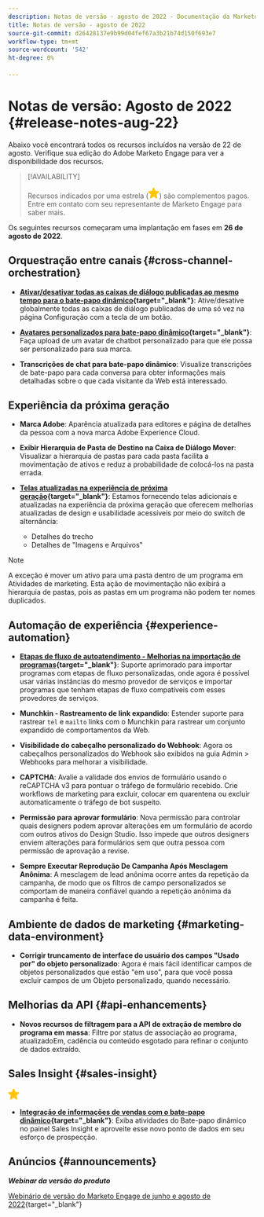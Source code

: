 ```yaml
---
description: Notas de versão - agosto de 2022 - Documentação da Marketo - Documentação do produto
title: Notas de versão - agosto de 2022
source-git-commit: d26428137e9b99d04fef67a3b21b74d150f693e7
workflow-type: tm+mt
source-wordcount: '542'
ht-degree: 0%

---
```


# Notas de versão: Agosto de 2022 {#release-notes-aug-22}

Abaixo você encontrará todos os recursos incluídos na versão de 22 de agosto. Verifique sua edição do Adobe Marketo Engage para ver a disponibilidade dos recursos.

>[!AVAILABILITY]
>
>Recursos indicados por uma estrela (![star](assets/yellow-star.png)) são complementos pagos. Entre em contato com seu representante de Marketo Engage para saber mais.

Os seguintes recursos começaram uma implantação em fases em **26 de agosto de 2022**.

## Orquestração entre canais {#cross-channel-orchestration}

* **[Ativar/desativar todas as caixas de diálogo publicadas ao mesmo tempo para o bate-papo dinâmico](/help/marketo/product-docs/demand-generation/dynamic-chat/dialogues/dialogue-overview.md#disable-enable-all-dialogues){target=&quot;_blank&quot;}**: Ative/desative globalmente todas as caixas de diálogo publicadas de uma só vez na página Configuração com a tecla de um botão.

* **[Avatares personalizados para bate-papo dinâmico](/help/marketo/product-docs/demand-generation/dynamic-chat/configuration.md#agent-settings){target=&quot;_blank&quot;}**: Faça upload de um avatar de chatbot personalizado para que ele possa ser personalizado para sua marca.

* **Transcrições de chat para bate-papo dinâmico**: Visualize transcrições de bate-papo para cada conversa para obter informações mais detalhadas sobre o que cada visitante da Web está interessado.

## Experiência da próxima geração

* **Marca Adobe**: Aparência atualizada para editores e página de detalhes da pessoa com a nova marca Adobe Experience Cloud.

* **Exibir Hierarquia de Pasta de Destino na Caixa de Diálogo Mover**: Visualizar a hierarquia de pastas para cada pasta facilita a movimentação de ativos e reduz a probabilidade de colocá-los na pasta errada.

* **[Telas atualizadas na experiência de próxima geração](/help/marketo/product-docs/marketo-engage-next-generation-experience/toggle-switch.md){target=&quot;_blank&quot;}**: Estamos fornecendo telas adicionais e atualizadas na experiência da próxima geração que oferecem melhorias atualizadas de design e usabilidade acessíveis por meio do switch de alternância:

   * Detalhes do trecho
   * Detalhes de &quot;Imagens e Arquivos&quot;

>[!NOTE]
>
>A exceção é mover um ativo para uma pasta dentro de um programa em Atividades de marketing. Esta ação de movimentação não exibirá a hierarquia de pastas, pois as pastas em um programa não podem ter nomes duplicados.

## Automação de experiência {#experience-automation}

* **[Etapas de fluxo de autoatendimento - Melhorias na importação de programas](/help/marketo/product-docs/core-marketo-concepts/smart-campaigns/flow-actions/flow-step-service.md){target=&quot;_blank&quot;}**: Suporte aprimorado para importar programas com etapas de fluxo personalizadas, onde agora é possível usar várias instâncias do mesmo provedor de serviços e importar programas que tenham etapas de fluxo compatíveis com esses provedores de serviços.

* **Munchkin - Rastreamento de link expandido**: Estender suporte para rastrear `tel` e `mailto` links com o Munchkin para rastrear um conjunto expandido de comportamentos da Web.

* **Visibilidade do cabeçalho personalizado do Webhook**: Agora os cabeçalhos personalizados do Webhook são exibidos na guia Admin > Webhooks para melhorar a visibilidade.

* **CAPTCHA**: Avalie a validade dos envios de formulário usando o reCAPTCHA v3 para pontuar o tráfego de formulário recebido. Crie workflows de marketing para excluir, colocar em quarentena ou excluir automaticamente o tráfego de bot suspeito.

* **Permissão para aprovar formulário**: Nova permissão para controlar quais designers podem aprovar alterações em um formulário de acordo com outros ativos do Design Studio. Isso impede que outros designers enviem alterações para formulários sem que outra pessoa com permissão de aprovação a revise.

* **Sempre Executar Reprodução De Campanha Após Mesclagem Anônima**: A mesclagem de lead anônima ocorre antes da repetição da campanha, de modo que os filtros de campo personalizados se comportam de maneira confiável quando a repetição anônima da campanha é feita.

## Ambiente de dados de marketing {#marketing-data-environment}

* **Corrigir truncamento de interface do usuário dos campos &quot;Usado por&quot; do objeto personalizado**: Agora é mais fácil identificar campos de objetos personalizados que estão &quot;em uso&quot;, para que você possa excluir campos de um Objeto personalizado, quando necessário.

## Melhorias da API {#api-enhancements}

* **Novos recursos de filtragem para a API de extração de membro do programa em massa**: Filtre por status de associação ao programa, atualizadoEm, cadência ou conteúdo esgotado para refinar o conjunto de dados extraído.

## Sales Insight {#sales-insight}

![(estrela)](assets/yellow-star.png)

* **[Integração de informações de vendas com o bate-papo dinâmico](/help/marketo/product-docs/marketo-sales-insight/msi-for-salesforce/features/dynamic-chat-integration.md){target=&quot;_blank&quot;}**: Exiba atividades do Bate-papo dinâmico no painel Sales Insight e aproveite esse novo ponto de dados em seu esforço de prospecção.

## Anúncios {#announcements}

**_Webinar da versão do produto_**

[Webinário de versão do Marketo Engage de junho e agosto de 2022](https://engage.marketo.com/2022_June_August_Release_Webinar_OnDemandPage.html){target=&quot;_blank&quot;}

